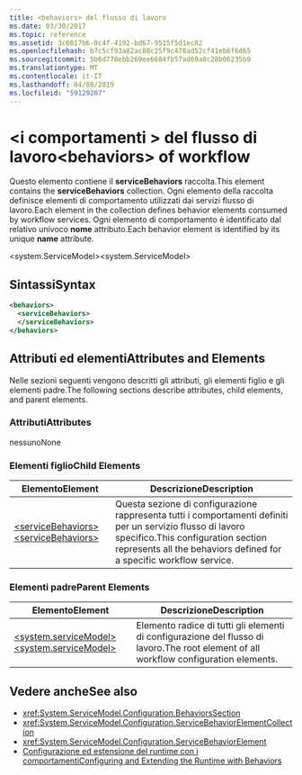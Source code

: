 ```yaml
---
title: <behaviors> del flusso di lavoro
ms.date: 03/30/2017
ms.topic: reference
ms.assetid: 3c6017b6-0c4f-4192-bd67-9515f5d1ec82
ms.openlocfilehash: b7c5cf93a82ac88c25f9c478ad52cf41eb6f6d65
ms.sourcegitcommit: 5b6d778ebb269ee6684fb57ad69a8c28b06235b9
ms.translationtype: MT
ms.contentlocale: it-IT
ms.lasthandoff: 04/08/2019
ms.locfileid: "59129207"
---
```

# <a name="behaviors-of-workflow"></a><span data-ttu-id="c604c-102">\<i comportamenti > del flusso di lavoro</span><span class="sxs-lookup"><span data-stu-id="c604c-102">\<behaviors> of workflow</span></span>
<span data-ttu-id="c604c-103">Questo elemento contiene il **serviceBehaviors** raccolta.</span><span class="sxs-lookup"><span data-stu-id="c604c-103">This element contains the **serviceBehaviors** collection.</span></span>  <span data-ttu-id="c604c-104">Ogni elemento della raccolta definisce elementi di comportamento utilizzati dai servizi flusso di lavoro.</span><span class="sxs-lookup"><span data-stu-id="c604c-104">Each element in the collection defines behavior elements consumed by workflow services.</span></span> <span data-ttu-id="c604c-105">Ogni elemento di comportamento è identificato dal relativo univoco **nome** attributo.</span><span class="sxs-lookup"><span data-stu-id="c604c-105">Each behavior element is identified by its unique **name** attribute.</span></span>  
  
 <span data-ttu-id="c604c-106">\<system.ServiceModel></span><span class="sxs-lookup"><span data-stu-id="c604c-106">\<system.ServiceModel></span></span>  
  
## <a name="syntax"></a><span data-ttu-id="c604c-107">Sintassi</span><span class="sxs-lookup"><span data-stu-id="c604c-107">Syntax</span></span>  
  
```xml  
<behaviors>  
  <serviceBehaviors>  
  </serviceBehaviors>  
</behaviors>  
```  
  
## <a name="attributes-and-elements"></a><span data-ttu-id="c604c-108">Attributi ed elementi</span><span class="sxs-lookup"><span data-stu-id="c604c-108">Attributes and Elements</span></span>  
 <span data-ttu-id="c604c-109">Nelle sezioni seguenti vengono descritti gli attributi, gli elementi figlio e gli elementi padre.</span><span class="sxs-lookup"><span data-stu-id="c604c-109">The following sections describe attributes, child elements, and parent elements.</span></span>  
  
### <a name="attributes"></a><span data-ttu-id="c604c-110">Attributi</span><span class="sxs-lookup"><span data-stu-id="c604c-110">Attributes</span></span>  
 <span data-ttu-id="c604c-111">nessuno</span><span class="sxs-lookup"><span data-stu-id="c604c-111">None</span></span>  
  
### <a name="child-elements"></a><span data-ttu-id="c604c-112">Elementi figlio</span><span class="sxs-lookup"><span data-stu-id="c604c-112">Child Elements</span></span>  
  
|<span data-ttu-id="c604c-113">Elemento</span><span class="sxs-lookup"><span data-stu-id="c604c-113">Element</span></span>|<span data-ttu-id="c604c-114">Descrizione</span><span class="sxs-lookup"><span data-stu-id="c604c-114">Description</span></span>|  
|-------------|-----------------|  
|[<span data-ttu-id="c604c-115">\<serviceBehaviors></span><span class="sxs-lookup"><span data-stu-id="c604c-115">\<serviceBehaviors></span></span>](../../../../../docs/framework/configure-apps/file-schema/windows-workflow-foundation/servicebehaviors-of-workflow.md)|<span data-ttu-id="c604c-116">Questa sezione di configurazione rappresenta tutti i comportamenti definiti per un servizio flusso di lavoro specifico.</span><span class="sxs-lookup"><span data-stu-id="c604c-116">This configuration section represents all the behaviors defined for a specific workflow service.</span></span>|  
  
### <a name="parent-elements"></a><span data-ttu-id="c604c-117">Elementi padre</span><span class="sxs-lookup"><span data-stu-id="c604c-117">Parent Elements</span></span>  
  
|<span data-ttu-id="c604c-118">Elemento</span><span class="sxs-lookup"><span data-stu-id="c604c-118">Element</span></span>|<span data-ttu-id="c604c-119">Descrizione</span><span class="sxs-lookup"><span data-stu-id="c604c-119">Description</span></span>|  
|-------------|-----------------|  
|[<span data-ttu-id="c604c-120">\<system.serviceModel></span><span class="sxs-lookup"><span data-stu-id="c604c-120">\<system.serviceModel></span></span>](../../../../../docs/framework/configure-apps/file-schema/wcf/system-servicemodel.md)|<span data-ttu-id="c604c-121">Elemento radice di tutti gli elementi di configurazione del flusso di lavoro.</span><span class="sxs-lookup"><span data-stu-id="c604c-121">The root element of all workflow configuration elements.</span></span>|  
  
## <a name="see-also"></a><span data-ttu-id="c604c-122">Vedere anche</span><span class="sxs-lookup"><span data-stu-id="c604c-122">See also</span></span>

- <xref:System.ServiceModel.Configuration.BehaviorsSection>
- <xref:System.ServiceModel.Configuration.ServiceBehaviorElementCollection>
- <xref:System.ServiceModel.Configuration.ServiceBehaviorElement>
- [<span data-ttu-id="c604c-123">Configurazione ed estensione del runtime con i comportamenti</span><span class="sxs-lookup"><span data-stu-id="c604c-123">Configuring and Extending the Runtime with Behaviors</span></span>](../../../../../docs/framework/wcf/extending/configuring-and-extending-the-runtime-with-behaviors.md)
